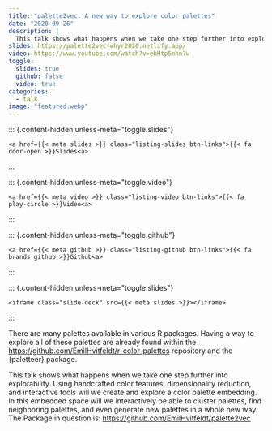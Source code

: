 ```yaml
---
title: "palette2vec: A new way to explore color palettes"
date: "2020-09-26"
description: |
  This talk shows what happens when we take one step further into explorability. Using handcrafted color features, dimensionality reduction, and interactive tools will we create and explore a color palette embedding.
slides: https://palette2vec-whyr2020.netlify.app/
video: https://www.youtube.com/watch?v=ebHtp5nhn7w
toggle:
  slides: true
  github: false
  video: true
categories:
  - talk
image: "featured.webp"
---
```





::: {.content-hidden unless-meta="toggle.slides"}



```{=html}
<a href={{< meta slides >}} class="listing-slides btn-links">{{< fa door-open >}}Slides<a>
```



:::

::: {.content-hidden unless-meta="toggle.video"}



```{=html}
<a href={{< meta video >}} class="listing-video btn-links">{{< fa play-circle >}}Video<a>
```



:::

::: {.content-hidden unless-meta="toggle.github"}



```{=html}
<a href={{< meta github >}} class="listing-github btn-links">{{< fa brands github >}}Github<a>
```



:::

::: {.content-hidden unless-meta="toggle.slides"}



```{=html}
<iframe class="slide-deck" src={{< meta slides >}}></iframe>
```



:::



There are many palettes available in various R packages. Having a way to explore all of these palettes are already found within the https://github.com/EmilHvitfeldt/r-color-palettes repository and the {paletteer} package.

This talk shows what happens when we take one step further into explorability. Using handcrafted color features, dimensionality reduction, and interactive tools will we create and explore a color palette embedding. In this embedded space will we interactively be able to cluster palettes, find neighboring palettes, and even generate new palettes in a whole new way. The Package in question is: https://github.com/EmilHvitfeldt/palette2vec
